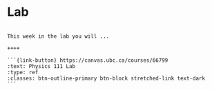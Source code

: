 # Lab


````{panels}

This week in the lab you will ...

++++ 

```{link-button} https://canvas.ubc.ca/courses/66799
:text: Physics 111 Lab
:type: ref
:classes: btn-outline-primary btn-block stretched-link text-dark
```
````